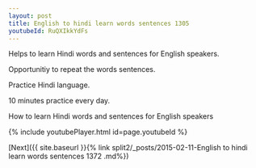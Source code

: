 ```yaml
---
layout: post
title: English to hindi learn words sentences 1305 
youtubeId: RuQXIkkYdFs
---
```

 
 
Helps to learn Hindi words and sentences for English speakers.

Opportunitiy to repeat the words sentences. 

Practice Hindi language. 
 
10 minutes practice every day. 
 
How to learn Hindi words and sentences for English speakers 
 
{% include youtubePlayer.html id=page.youtubeId %}
 
 
[Next]({{ site.baseurl }}{% link  split2/_posts/2015-02-11-English to hindi learn words sentences 1372 .md%})
 
